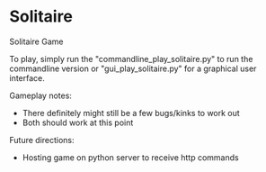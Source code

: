 # Solitaire
Solitaire Game

To play, simply run the "commandline_play_solitaire.py" to run the commandline version or "gui_play_solitaire.py" for a graphical user interface.

Gameplay notes:
  * There definitely might still be a few bugs/kinks to work out
  * Both should work at this point
  
Future directions:
  * Hosting game on python server to receive http commands
